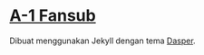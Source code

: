 # [A-1 Fansub](https://a-1fansub.github.io/)
Dibuat menggunakan Jekyll dengan tema [Dasper](https://github.com/ozgrozer/dasper).
